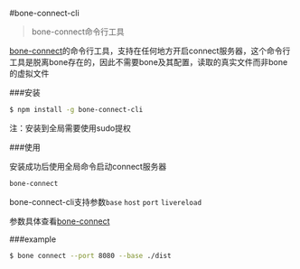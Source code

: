 #bone-connect-cli
> bone-connect命令行工具

[bone-connect](https://github.com/wyicwx/bone-connect)的命令行工具，支持在任何地方开启connect服务器，这个命令行工具是脱离bone存在的，因此不需要bone及其配置，读取的真实文件而非bone的虚拟文件

###安装

```sh
$ npm install -g bone-connect-cli
```

注：安装到全局需要使用sudo提权

###使用

安装成功后使用全局命令启动connect服务器

```sh
bone-connect
```

bone-connect-cli支持参数`base` `host` `port` `livereload`

参数具体查看[bone-connect](https://github.com/wyicwx/bone-connect)

###example
```sh
$ bone connect --port 8080 --base ./dist
```